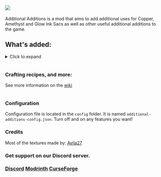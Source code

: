 # ![](https://i.imgur.com/PoIwJqg.png)
Additional Additions is a mod that aims to add additional uses for Copper, Amethyst and Glow Ink Sacs as well as other useful additional additions to the game.

## What's added:
<details>
  <summary>Click to expand</summary>
  

  ### Ropes
  Use them to climb upwards and downwards with ease.
  
  ![](https://i.imgur.com/pk9oOpM.png)
  
  ### Copper Patina
  Get it by scraping off the oxidation layer from copper. It is like redstone, but not redstone!
  
  ![](https://i.imgur.com/aKaYg6s.png)
  
  ### Wrench
  Rotate the blocks! You can put it into a Dispenser to rotate blocks automatically.
  
  ![](https://i.imgur.com/U8lCGJ4.png)
  
  ### Rose Gold
  A new alloy of Gold and Copper. Upgrade Golden items on a Smithing Table with a Copper Ingot to get those!
  
  ![](https://i.imgur.com/dpaNeRJ.png)
  
  ### Crossbow with Spyglass
  Zoom onto your target using Shift!
  
  ![](https://i.imgur.com/vY19BL0.png)
  
  ### Precision
  A new Crossbow enchantment, increasing it's accuracy.
  
  ### Speed
  A new Boots enchantment, making the player faster!
  
  ### Watering Can
  Water your crops to make them grow faster!
  
  ![](https://i.imgur.com/KfNjB2V.png)
  
  ### New Foods
  New Food Items, including Sweet Berry Pie, Fried Egg, and Honeyed Apple!
  
  ![](https://i.imgur.com/cXUpedX.png)

  ### Amethyst Lamp
  Doesn't light up the area, but prevents mob spawning in a radius of 8 blocks!

  ![](https://i.imgur.com/vL8bwek.png)

  ### Trident Shard
  Craft a Trident using them, dropped from Elder Guardians

  ![](https://i.imgur.com/PjSyqas.png)

  ### Glow Stick
  Throw them to light up the area

  ![](https://i.imgur.com/1Xti4Yj.png)

  ### Mysterious Bag
  Buy it from a Wandering Trader, open it and get random items!

  ![](https://i.imgur.com/cLzI3Yy.png)

  ### Gilded Netherite
  Upgrade your Netherite items with Golden ingots. Higher enchantability, and piglins won't attack you!

  ![](https://i.imgur.com/9qdg1Q8.png)

  ### New Potions
  Now you can craft Potion of Glow, and Potion of Haste!

  ### Depth Meter
  Measure your depth!

  ![](https://i.imgur.com/M3zggk8.png)

  ### Compostable Rotten Flesh
  Recycle it!
  
  ### ...coming more!
  
</details>

<br>

### Crafting recipes, and more:
See more information on the [wiki](https://github.com/Dqu1J/additionaladditions/wiki)  
<br>
### Configuration
Configuration file is located in the `config` folder. It is named `additional-additions-config.json`.
Turn off and on any features you want!
### Credits
Most of the textures made by: [Avila27](https://www.curseforge.com/members/avila27/)
<br>
### Get support on our Discord server.
### [Discord](https://discord.com/invite/g5a7ZA62t3) [Modrinth](https://modrinth.com/mod/addadd) [CurseForge](https://www.curseforge.com/minecraft/mc-mods/additional-additions)

